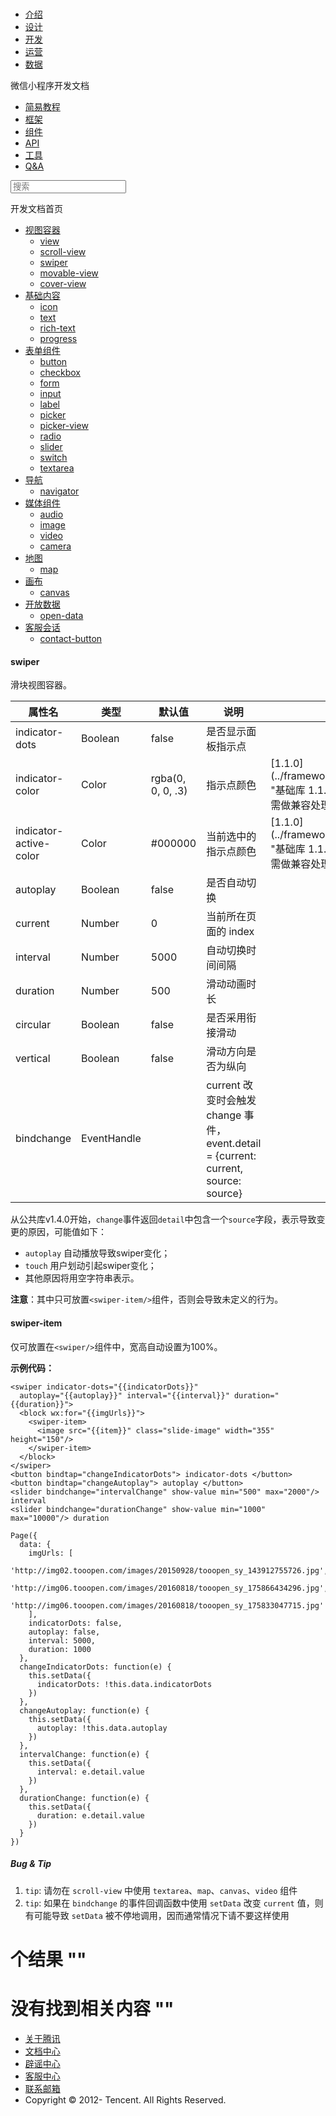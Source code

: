 <div class="book with-summary">

<div class="head">

<div class="head_box">

# [](javascript:; "_('微信公众平台 小程序')")

<div class="header_ctrls">

*   [介绍](https://mp.weixin.qq.com/debug/wxadoc/introduction/index.html)
*   [设计](https://mp.weixin.qq.com/debug/wxadoc/design/index.html)
*   [开发](https://mp.weixin.qq.com/debug/wxadoc/dev/index.html)
*   [运营](https://mp.weixin.qq.com/debug/wxadoc/product/index.html)
*   [数据](https://mp.weixin.qq.com/debug/wxadoc/analysis/index.html)

</div>

</div>

</div>

<div class="sub_nav_box">

<div class="sub_nav_inner">

<div class="book-summary-opr" id="js-book-summary-opr"><a class="book-summary-btn"></a></div>

<div class="top_sub_nav">

<div class="top_title_wap"><span class="icon_title icon_dev"></span>

微信小程序开发文档

</div>

*   [简易教程](../)
*   [框架](../framework/MINA.html)
*   [组件](./)
*   [API](../api/)
*   [工具](../devtools/devtools.html)
*   [Q&A](../qa.html)

</div>

<div id="book-search-input" role="search">

<form><label for="search-input" class="search-icon" id="js-search-icon"></label><input type="text" id="search-input" name="search-input" placeholder="搜索"> </form>

</div>

</div>

</div>

<div class="book-summary">

<div class="book-summary-home" id="js-summary-home"><a><span class="icon_home_s icon_dev"></span><span class="s_title_2">开发文档首页</span></a></div>

<nav role="navigation">

*   [视图容器](view.html)
    *   [view](view.html)
    *   [scroll-view](scroll-view.html)
    *   [swiper](swiper.html)
    *   [movable-view](movable-view.html)
    *   [cover-view](cover-view.html)
*   [基础内容](icon.html)
    *   [icon](icon.html)
    *   [text](text.html)
    *   [rich-text](rich-text.html)
    *   [progress](progress.html)
*   [表单组件](button.html)
    *   [button](button.html)
    *   [checkbox](checkbox.html)
    *   [form](form.html)
    *   [input](input.html)
    *   [label](label.html)
    *   [picker](picker.html)
    *   [picker-view](picker-view.html)
    *   [radio](radio.html)
    *   [slider](slider.html)
    *   [switch](switch.html)
    *   [textarea](textarea.html)
*   [导航](navigator.html)
    *   [navigator](navigator.html)
*   [媒体组件](audio.html)
    *   [audio](audio.html#audio)
    *   [image](image.html)
    *   [video](video.html)
    *   [camera](camera.html)
*   [地图](map.html)
    *   [map](map.html#map)
*   [画布](canvas.html)
    *   [canvas](canvas.html#canvas)
*   [开放数据](open-data.html)
    *   [open-data](open-data.html)
*   [客服会话](contact-button.html)
    *   [contact-button](contact-button.html)

</nav>

</div>

<div class="book-body">

<div class="body-inner">

<div class="page-wrapper" tabindex="-1" role="main">

<div class="page-inner">

<div id="book-search-results">

<div class="search-noresults">

<section class="normal markdown-section">

#### swiper

滑块视图容器。

<table>

<thead>

<tr>

<th>属性名</th>

<th>类型</th>

<th>默认值</th>

<th>说明</th>

<th>最低版本</th>

</tr>

</thead>

<tbody>

<tr>

<td>indicator-dots</td>

<td>Boolean</td>

<td>false</td>

<td>是否显示面板指示点</td>

<td></td>

</tr>

<tr>

<td>indicator-color</td>

<td>Color</td>

<td>rgba(0, 0, 0, .3)</td>

<td>指示点颜色</td>

<td>[1.1.0](../framework/compatibility.html "基础库 1.1.0 开始支持，低版本需做兼容处理。")</td>

</tr>

<tr>

<td>indicator-active-color</td>

<td>Color</td>

<td>#000000</td>

<td>当前选中的指示点颜色</td>

<td>[1.1.0](../framework/compatibility.html "基础库 1.1.0 开始支持，低版本需做兼容处理。")</td>

</tr>

<tr>

<td>autoplay</td>

<td>Boolean</td>

<td>false</td>

<td>是否自动切换</td>

<td></td>

</tr>

<tr>

<td>current</td>

<td>Number</td>

<td>0</td>

<td>当前所在页面的 index</td>

<td></td>

</tr>

<tr>

<td>interval</td>

<td>Number</td>

<td>5000</td>

<td>自动切换时间间隔</td>

<td></td>

</tr>

<tr>

<td>duration</td>

<td>Number</td>

<td>500</td>

<td>滑动动画时长</td>

<td></td>

</tr>

<tr>

<td>circular</td>

<td>Boolean</td>

<td>false</td>

<td>是否采用衔接滑动</td>

<td></td>

</tr>

<tr>

<td>vertical</td>

<td>Boolean</td>

<td>false</td>

<td>滑动方向是否为纵向</td>

<td></td>

</tr>

<tr>

<td>bindchange</td>

<td>EventHandle</td>

<td></td>

<td>current 改变时会触发 change 事件，event.detail = {current: current, source: source}</td>

</tr>

</tbody>

</table>

从公共库v1.4.0开始，`change`事件返回`detail`中包含一个`source`字段，表示导致变更的原因，可能值如下：

*   `autoplay` 自动播放导致swiper变化；
*   `touch` 用户划动引起swiper变化；
*   其他原因将用空字符串表示。

**注意**：其中只可放置`<swiper-item/>`组件，否则会导致未定义的行为。

#### swiper-item

仅可放置在`<swiper/>`组件中，宽高自动设置为100%。

**示例代码：**

    <swiper indicator-dots="{{indicatorDots}}"
      autoplay="{{autoplay}}" interval="{{interval}}" duration="{{duration}}">
      <block wx:for="{{imgUrls}}">
        <swiper-item>
          <image src="{{item}}" class="slide-image" width="355" height="150"/>
        </swiper-item>
      </block>
    </swiper>
    <button bindtap="changeIndicatorDots"> indicator-dots </button>
    <button bindtap="changeAutoplay"> autoplay </button>
    <slider bindchange="intervalChange" show-value min="500" max="2000"/> interval
    <slider bindchange="durationChange" show-value min="1000" max="10000"/> duration

    Page({
      data: {
        imgUrls: [
          'http://img02.tooopen.com/images/20150928/tooopen_sy_143912755726.jpg',
          'http://img06.tooopen.com/images/20160818/tooopen_sy_175866434296.jpg',
          'http://img06.tooopen.com/images/20160818/tooopen_sy_175833047715.jpg'
        ],
        indicatorDots: false,
        autoplay: false,
        interval: 5000,
        duration: 1000
      },
      changeIndicatorDots: function(e) {
        this.setData({
          indicatorDots: !this.data.indicatorDots
        })
      },
      changeAutoplay: function(e) {
        this.setData({
          autoplay: !this.data.autoplay
        })
      },
      intervalChange: function(e) {
        this.setData({
          interval: e.detail.value
        })
      },
      durationChange: function(e) {
        this.setData({
          duration: e.detail.value
        })
      }
    })

##### Bug & Tip

1.  `tip`: 请勿在 `scroll-view` 中使用 `textarea`、`map`、`canvas`、`video` 组件
2.  `tip`: 如果在 `bindchange` 的事件回调函数中使用 `setData` 改变 `current` 值，则有可能导致 `setData` 被不停地调用，因而通常情况下请不要这样使用

</section>

</div>

<div class="search-results">

<div class="has-results">

# <span class="search-results-count"></span>个结果 "<span class="search-query"></span>"

</div>

<div class="no-results">

# 没有找到相关内容 "<span class="search-query"></span>"

</div>

</div>

</div>

</div>

</div>

<div class="foot" id="footer">

*   [关于腾讯](http://www.tencent.com/zh-cn/index.shtml)
*   [文档中心](https://mp.weixin.qq.com/debug/wxadoc/introduction/index.html?t=1484641676&)
*   [辟谣中心](https://mp.weixin.qq.com/cgi-bin/opshowpage?action=dispelinfo&lang=zh_CN&begin=1&count=9)
*   [客服中心](http://kf.qq.com/faq/120911VrYVrA1509086vyumm.html)
*   [联系邮箱](mailto:weixinmp@qq.com)
*   Copyright © 2012-<span id="s_copyright_year"></span> Tencent. All Rights Reserved.

</div>

</div>

[](scroll-view.html)[](movable-view.html)</div>

</div>